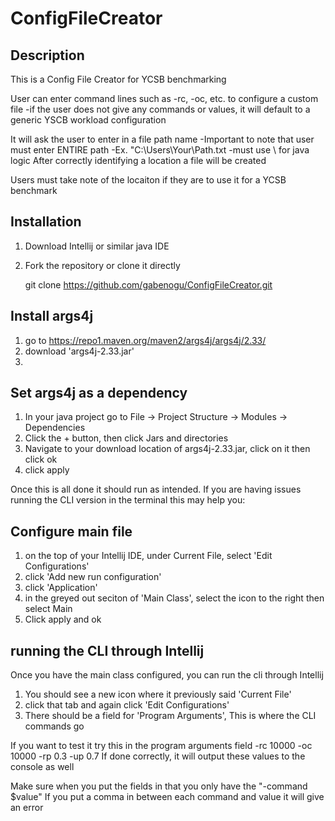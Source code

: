 # ConfigFileCreator

## Description
This is a Config File Creator for YCSB benchmarking

User can enter command lines such as -rc, -oc, etc. to configure a custom file
    -if the user does not give any commands or values, it will default to a generic YSCB workload configuration

It will ask the user to enter in a file path name 
    -Important to note that user must enter ENTIRE path
    -Ex. "C:\\Users\\Your\\Path.txt
    -must use \\ for java logic 
After correctly identifying a location a file will be created 

Users must take note of the locaiton if they are to use it for a YCSB benchmark

## Installation
1. Download Intellij or similar java IDE

2. Fork the repository or clone it directly

    git clone https://github.com/gabenogu/ConfigFileCreator.git

## Install args4j
1. go to https://repo1.maven.org/maven2/args4j/args4j/2.33/
2. download 'args4j-2.33.jar'
3. 
## Set args4j as a dependency
1. In your java project go to File -> Project Structure -> Modules -> Dependencies
2. Click the + button, then click Jars and directories
3. Navigate to your download location of args4j-2.33.jar, click on it then click ok
4. click apply

Once this is all done it should run as intended.
If you are having issues running the CLI version in the terminal this may help you:

## Configure main file
1. on the top of your Intellij IDE, under Current File, select 'Edit Configurations'
2. click 'Add new run configuration'
3. click 'Application'
4. in the greyed out seciton of 'Main Class', select the icon to the right then select Main
5. Click apply and ok

## running the CLI through Intellij
Once you have the main class configured, you can run the cli through Intellij
1. You should see a new icon where it previously said 'Current File'
2. click that tab and again click 'Edit Configurations'
3. There should be a field for 'Program Arguments', This is where the CLI commands go

If you want to test it try this in the program arguments field
-rc 10000 -oc 10000 -rp 0.3 -up 0.7
If done correctly, it will output these values to the console as well

Make sure when you put the fields in that you only have the "-command $value"
If you put a comma in between each command and value it will give an error
